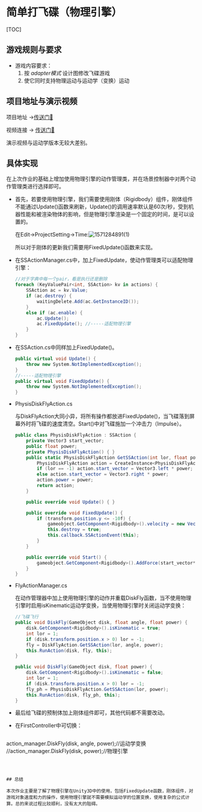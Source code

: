 # 简单打飞碟（物理引擎）

[TOC]

## 游戏规则与要求

- 游戏内容要求：
  1. 按 *adapter模式* 设计图修改飞碟游戏
  2. 使它同时支持物理运动与运动学（变换）运动

## 项目地址与演示视频

项目地址 ->[传送门🚪](https://github.com/Tifinity/Unity3DStudy-master/tree/master/%E9%A1%B9%E7%9B%AE%E4%BA%94%EF%BC%9A%E7%AE%80%E5%8D%95%E6%89%93%E9%A3%9E%E7%A2%9F)

视频连接 -> [传送门🚪](https://www.bilibili.com/video/av70636842/)

演示视频与运动学版本无较大差别。

## 具体实现

在上次作业的基础上增加使用物理引擎的动作管理类，并在场景控制器中对两个动作管理类进行选择即可。

- 首先，若要使用物理引擎，我们需要使用刚体（Rigidbody）组件，刚体组件不能通过Update()函数来刷新，Update()的调用速率默认是60次/秒，受到机器性能和被渲染物体的影响，但是物理引擎渲染是一个固定的时间，是可以设置的。

   在Edit->ProjectSetting->Time:![1571284891(1)](\image\1571284891(1).jpg)

  所以对于刚体的更新我们需要用FixedUpdate()函数来实现。

- 在SSActionManager.cs中，加上FixedUpdate，使动作管理类可以适配物理引擎：

  ~~~c#
  //对于字典中每一个pair，看是执行还是删除
  foreach (KeyValuePair<int, SSAction> kv in actions) {
      SSAction ac = kv.Value;
      if (ac.destroy) {
          waitingDelete.Add(ac.GetInstanceID());
      }
      else if (ac.enable) {
          ac.Update();
          ac.FixedUpdate(); //-----适配物理引擎
      }
  }
  ~~~

  

- 在SSAction.cs中同样加上FixedUpdate()。

  ~~~C#
  public virtual void Update() {
      throw new System.NotImplementedException();
  }
  //-----适配物理引擎
  public virtual void FixedUpdate() {
      throw new System.NotImplementedException();
  }
  ~~~

  

- PhysisDiskFlyAction.cs

  与DiskFlyAction大同小异，将所有操作都放进FixedUpdate()，当飞碟落到屏幕外时将飞碟的速度清空。Start()中对飞碟施加一个冲击力（Impulse）。

  ~~~c#
  public class PhysisDiskFlyAction : SSAction {
      private Vector3 start_vector;                              
      public float power;
      private PhysisDiskFlyAction() { }
      public static PhysisDiskFlyAction GetSSAction(int lor, float power) {
          PhysisDiskFlyAction action = CreateInstance<PhysisDiskFlyAction>();
          if (lor == -1) action.start_vector = Vector3.left * power;
          else action.start_vector = Vector3.right * power;
          action.power = power;
          return action;
      }
  
      public override void Update() { }
  
      public override void FixedUpdate() {
          if (transform.position.y <= -10f) {
              gameobject.GetComponent<Rigidbody>().velocity = new Vector3(0, 0, 0);
              this.destroy = true;
              this.callback.SSActionEvent(this);
          }
      }
  
      public override void Start() {
          gameobject.GetComponent<Rigidbody>().AddForce(start_vector*3, ForceMode.Impulse);
      }
  }
  ~~~

  

- FlyActionManager.cs

  在动作管理器中加上使用物理引擎的动作并重载DiskFly函数，当不使用物理引擎时启用isKinematic运动学变换，当使用物理引擎时关闭运动学变换：

  ~~~c#
  //飞碟飞行
  public void DiskFly(GameObject disk, float angle, float power) {
      disk.GetComponent<Rigidbody>().isKinematic = true;
      int lor = 1;
      if (disk.transform.position.x > 0) lor = -1;
      fly = DiskFlyAction.GetSSAction(lor, angle, power);
      this.RunAction(disk, fly, this);
  }
  
  public void DiskFly(GameObject disk, float power) {
      disk.GetComponent<Rigidbody>().isKinematic = false;
      int lor = 1;
      if (disk.transform.position.x > 0) lor = -1;
      fly_ph = PhysisDiskFlyAction.GetSSAction(lor, power);
      this.RunAction(disk, fly_ph, this);
  }
  ~~~

  

- 最后给飞碟的预制体加上刚体组件即可，其他代码都不需要改动。

- 在FirstController中可切换：

  ~~~c#
action_manager.DiskFly(disk, angle, power);//运动学变换
  //action_manager.DiskFly(disk, power);//物理引擎
~~~



## 总结

本次作业主要是了解了物理引擎在Unity3D中的使用，包括FixedUpdate函数，刚体组件，对游戏对象速度和力的操作，使用物理引擎就不需要模拟运动学的位置变换，使用复杂的公式计算。总的来说过程比较顺利，没有太大的阻碍。
